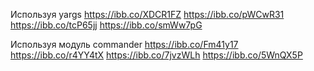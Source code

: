 Используя yargs
https://ibb.co/XDCR1FZ
https://ibb.co/pWCwR31
https://ibb.co/tcP65jj
https://ibb.co/smWw7pG


Используя модуль commander
https://ibb.co/Fm41y17
https://ibb.co/r4YY4tX
https://ibb.co/7jvzWLh
https://ibb.co/5WnQX5P